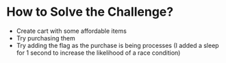 # How to Solve the Challenge?

- Create cart with some affordable items
- Try purchasing them
- Try adding the flag as the purchase is being processes (I added a sleep for 1 second to increase the likelihood of a
  race condition)
